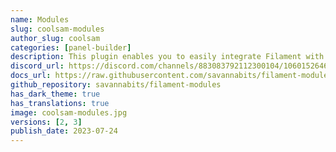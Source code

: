 ```yaml
---
name: Modules
slug: coolsam-modules
author_slug: coolsam
categories: [panel-builder]
description: This plugin enables you to easily integrate Filament with your Laravel Modular app powered by nwidart/laravel-modules. Host all your panel's code autonomously in your module!
discord_url: https://discord.com/channels/883083792112300104/1060152646113185852
docs_url: https://raw.githubusercontent.com/savannabits/filament-modules/3.x/README.md
github_repository: savannabits/filament-modules
has_dark_theme: true
has_translations: true
image: coolsam-modules.jpg
versions: [2, 3]
publish_date: 2023-07-24
---
```

